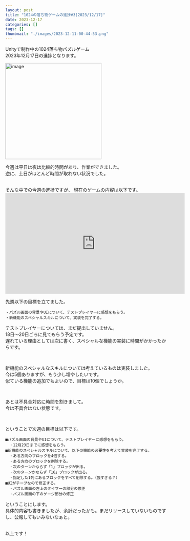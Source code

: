 ```yaml
---
layout: post
title: "1024の落ち物ゲームの進捗#3[2023/12/17]"
date: 2023-12-17
categories: []
tags: []
thumbnail: "./images/2023-12-11-00-44-53.png"
---
```


Unityで制作中の1024落ち物パズルゲーム  
2023年12月17日の進捗となります。  
  

<img src="{{ './images/2023-12-11-00-44-53.png' }}" alt="image" width="300" class="center-image"/>
  
今週は平日は夜は比較的時間があり、作業ができました。  
逆に、土日がほとんど時間が取れない状況でした。
  
<br>
そんな中での今週の進捗ですが、  
現在のゲームの内容は以下です。    
<iframe width="560" height="315" src="https://www.youtube.com/embed/_xRCpJmlRZw" frameborder="0" allowfullscreen></iframe>  
  
<br>
  

先週以下の目標を立てました。  
```
・パズル画面の背景やUIについて、テストプレイヤーに感想をもらう。
・新機能のスペシャルスキルについて、実装を完了する。
```
テストプレイヤーについては、まだ提出していません。  
18日〜20日ごろに見てもらう予定です。  
遅れている理由としては次に書く、スペシャルな機能の実装に時間がかかったからです。  
  
<br>
  
新機能のスペシャルなスキルについては考えているものは実装しました。  
今は5個ありますが、もう少し増やしたいです。  
似ている機能の追加でもよいので、目標は10個でしょうか。  
  
<br>
  
あとは不具合対応に時間を割きまして。  
今は不具合はない状態です。  
  
<br>
  
ということで次週の目標は以下です。  
```
■パズル画面の背景やUIについて、テストプレイヤーに感想をもらう。  
　・12月23日までに感想をもらう。  
■新機能のスペシャルスキルについて、以下の機能の必要性を考えて実装を完了する。  
　・ある方向のブロックを4倍する。  
　・ある方向のブロックを削除する。  
　・次のターンかならず「1」ブロックが出る。  
　・次のターンかならず「16」ブロックが出る。  
　・指定した1列にあるブロックをすべて削除する。（強すぎる？）  
■UIがチープなので修正する。  
　・パズル画面の左上のタイマーの部分の修正  
　・パズル画面の下のゲージ部分の修正  
```
ということにします。  
具体的内容も書きましたが、余計だったかも。まだリリースしていないものですし、公報してもいみないなぁと。
  
  
<br>
以上です！  
  
